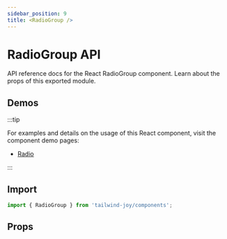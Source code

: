 ```yaml
---
sidebar_position: 9
title: <RadioGroup />
---
```


# RadioGroup API

<AvailableFrom version="0.3.0" />

API reference docs for the React RadioGroup component.
Learn about the props of this exported module.

## Demos

:::tip

For examples and details on the usage of this React component, visit the component demo pages:

- [Radio](../components/radio)

:::

## Import

```jsx
import { RadioGroup } from 'tailwind-joy/components';
```

## Props

